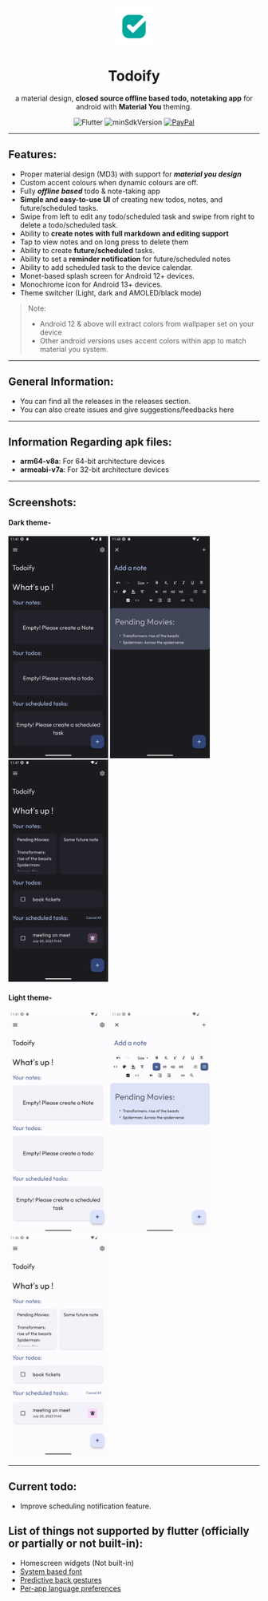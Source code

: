 <div align="center">
   <img width="80" height="80" src="screenshots/logo.png"/>
   <h1>Todoify</h1>
   <p>a material design, <strong>closed source offline based todo, notetaking app</strong> for android with <strong>Material You</strong> theming.</p>
</div>
<div align="center">

![Flutter](https://img.shields.io/badge/Platform-Flutter-blue)
![minSdkVersion](https://img.shields.io/badge/minSdkVersion-21-green.svg)
[![PayPal](https://img.shields.io/badge/PayPal-00457C?logo=paypal&logoColor=white)](https://paypal.me/milindgoel15)

</div>

---

## Features:

-  Proper material design (MD3) with support for **_material you design_**
-  Custom accent colours when dynamic colours are off.
-  Fully **_offline based_** todo & note-taking app
-  **Simple and easy-to-use UI** of creating new todos, notes, and future/scheduled tasks.
-  Swipe from left to edit any todo/scheduled task and swipe from right to delete a todo/scheduled task.
-  Ability to **create notes with full markdown and editing support**
-  Tap to view notes and on long press to delete them
-  Ability to create **future/scheduled** tasks.
-  Ability to set a **reminder notification** for future/scheduled notes
-  Ability to add scheduled task to the device calendar.
-  Monet-based splash screen for Android 12+ devices.
-  Monochrome icon for Android 13+ devices.
-  Theme switcher (Light, dark and AMOLED/black mode)

> Note:
>
> -  Android 12 & above will extract colors from wallpaper set on your device
> -  Other android versions uses accent colors within app to match material you system.

---

## General Information:

-  You can find all the releases in the releases section.
-  You can also create issues and give suggestions/feedbacks here

---

## Information Regarding apk files:

-  **arm64-v8a**: For 64-bit architecture devices
-  **armeabi-v7a**: For 32-bit architecture devices

---

## Screenshots:

#### Dark theme-

<img src="./screenshots/Dark/HomeDark.png" width="200"/> <img src="./screenshots/Dark/AddNoteDark.png" width="200"/>
<img src="./screenshots/Dark/HomeItemsDark.png" width="200"/>

#### Light theme-

<img src="./screenshots/Light/HomeLight.png" width="200"/> <img src="./screenshots/Light/AddNoteLight.png" width="200"/>
<img src="./screenshots/Light/HomeItemsLight.png" width="200"/>

---

## Current todo:

-  Improve scheduling notification feature.

## List of things not supported by flutter (officially or partially or not built-in):

-  Homescreen widgets (Not built-in)
-  [System based font ](https://github.com/flutter/flutter/issues/48381)
-  [Predictive back gestures](https://github.com/flutter/flutter/issues/109513)
-  [Per-app language preferences](https://github.com/flutter/flutter/issues/109842)
